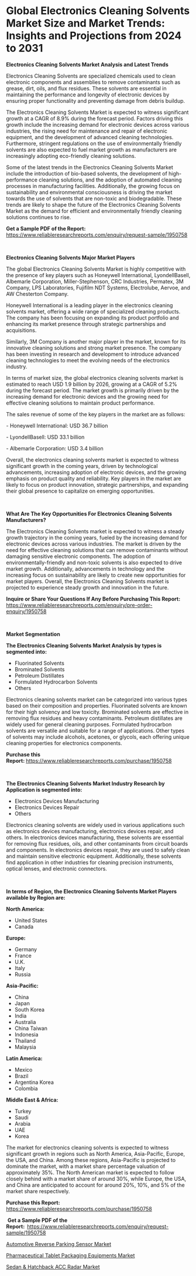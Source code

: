 <p><h1>Global Electronics Cleaning Solvents Market Size and Market Trends: Insights and Projections from 2024 to 2031</h1></p><p><strong>Electronics Cleaning Solvents Market Analysis and Latest Trends</strong></p>
<p><p>Electronics Cleaning Solvents are specialized chemicals used to clean electronic components and assemblies to remove contaminants such as grease, dirt, oils, and flux residues. These solvents are essential in maintaining the performance and longevity of electronic devices by ensuring proper functionality and preventing damage from debris buildup.</p><p>The Electronics Cleaning Solvents Market is expected to witness significant growth at a CAGR of 8.9% during the forecast period. Factors driving this growth include the increasing demand for electronic devices across various industries, the rising need for maintenance and repair of electronic equipment, and the development of advanced cleaning technologies. Furthermore, stringent regulations on the use of environmentally friendly solvents are also expected to fuel market growth as manufacturers are increasingly adopting eco-friendly cleaning solutions.</p><p>Some of the latest trends in the Electronics Cleaning Solvents Market include the introduction of bio-based solvents, the development of high-performance cleaning solutions, and the adoption of automated cleaning processes in manufacturing facilities. Additionally, the growing focus on sustainability and environmental consciousness is driving the market towards the use of solvents that are non-toxic and biodegradable. These trends are likely to shape the future of the Electronics Cleaning Solvents Market as the demand for efficient and environmentally friendly cleaning solutions continues to rise.</p></p>
<p><strong>Get a Sample PDF of the Report:&nbsp;</strong> <a href="https://www.reliableresearchreports.com/enquiry/request-sample/1950758">https://www.reliableresearchreports.com/enquiry/request-sample/1950758</a></p>
<p>&nbsp;</p>
<p><strong>Electronics Cleaning Solvents Major Market Players</strong></p>
<p><p>The global Electronics Cleaning Solvents Market is highly competitive with the presence of key players such as Honeywell International, LyondellBasell, Albemarle Corporation, Miller-Stephenson, CRC Industries, Permatex, 3M Company, LPS Laboratories, Fujifilm NDT Systems, Electrolube, Aervoe, and AW Chesterton Company.</p><p>Honeywell International is a leading player in the electronics cleaning solvents market, offering a wide range of specialized cleaning products. The company has been focusing on expanding its product portfolio and enhancing its market presence through strategic partnerships and acquisitions.</p><p>Similarly, 3M Company is another major player in the market, known for its innovative cleaning solutions and strong market presence. The company has been investing in research and development to introduce advanced cleaning technologies to meet the evolving needs of the electronics industry.</p><p>In terms of market size, the global electronics cleaning solvents market is estimated to reach USD 1.9 billion by 2026, growing at a CAGR of 5.2% during the forecast period. The market growth is primarily driven by the increasing demand for electronic devices and the growing need for effective cleaning solutions to maintain product performance.</p><p>The sales revenue of some of the key players in the market are as follows:</p><p>- Honeywell International: USD 36.7 billion</p><p>- LyondellBasell: USD 33.1 billion</p><p>- Albemarle Corporation: USD 3.4 billion</p><p>Overall, the electronics cleaning solvents market is expected to witness significant growth in the coming years, driven by technological advancements, increasing adoption of electronic devices, and the growing emphasis on product quality and reliability. Key players in the market are likely to focus on product innovation, strategic partnerships, and expanding their global presence to capitalize on emerging opportunities.</p></p>
<p>&nbsp;</p>
<p><strong>What Are The Key Opportunities For Electronics Cleaning Solvents Manufacturers?</strong></p>
<p><p>The Electronics Cleaning Solvents market is expected to witness a steady growth trajectory in the coming years, fueled by the increasing demand for electronic devices across various industries. The market is driven by the need for effective cleaning solutions that can remove contaminants without damaging sensitive electronic components. The adoption of environmentally-friendly and non-toxic solvents is also expected to drive market growth. Additionally, advancements in technology and the increasing focus on sustainability are likely to create new opportunities for market players. Overall, the Electronics Cleaning Solvents market is projected to experience steady growth and innovation in the future.</p></p>
<p><strong>Inquire or Share Your Questions If Any Before Purchasing This Report:</strong> <a href="https://www.reliableresearchreports.com/enquiry/pre-order-enquiry/1950758">https://www.reliableresearchreports.com/enquiry/pre-order-enquiry/1950758</a></p>
<p>&nbsp;</p>
<p><strong>Market Segmentation</strong></p>
<p><strong>The Electronics Cleaning Solvents Market Analysis by types is segmented into:</strong></p>
<p><ul><li>Fluorinated Solvents</li><li>Brominated Solvents</li><li>Petroleum Distillates</li><li>Formulated Hydrocarbon Solvents</li><li>Others</li></ul></p>
<p><p>Electronics cleaning solvents market can be categorized into various types based on their composition and properties. Fluorinated solvents are known for their high solvency and low toxicity. Brominated solvents are effective in removing flux residues and heavy contaminants. Petroleum distillates are widely used for general cleaning purposes. Formulated hydrocarbon solvents are versatile and suitable for a range of applications. Other types of solvents may include alcohols, acetones, or glycols, each offering unique cleaning properties for electronics components.</p></p>
<p><strong>Purchase this Report:&nbsp;</strong><a href="https://www.reliableresearchreports.com/purchase/1950758">https://www.reliableresearchreports.com/purchase/1950758</a></p>
<p>&nbsp;</p>
<p><strong>The Electronics Cleaning Solvents Market Industry Research by Application is segmented into:</strong></p>
<p><ul><li>Electronics Devices Manufacturing</li><li>Electronics Devices Repair</li><li>Others</li></ul></p>
<p><p>Electronics cleaning solvents are widely used in various applications such as electronics devices manufacturing, electronics devices repair, and others. In electronics devices manufacturing, these solvents are essential for removing flux residues, oils, and other contaminants from circuit boards and components. In electronics devices repair, they are used to safely clean and maintain sensitive electronic equipment. Additionally, these solvents find application in other industries for cleaning precision instruments, optical lenses, and electronic connectors.</p></p>
<p>&nbsp;</p>
<p><strong>In terms of Region, the Electronics Cleaning Solvents Market Players available by Region are:</strong></p>
<p>
    <p> <strong> North America: </strong>
        <ul>
            <li>United States</li>
            <li>Canada</li>
        </ul>
        </p> 
    <p> <strong> Europe: </strong>
        <ul>
            <li>Germany</li>
            <li>France</li>
            <li>U.K.</li>
            <li>Italy</li>
            <li>Russia</li>
        </ul>
        </p> 
    <p> <strong> Asia-Pacific: </strong>
        <ul>
            <li>China</li>
            <li>Japan</li>
            <li>South Korea</li>
            <li>India</li>
            <li>Australia</li>
            <li>China Taiwan</li>
            <li>Indonesia</li>
            <li>Thailand</li>
            <li>Malaysia</li>
        </ul>
        </p> 
    <p> <strong> Latin America: </strong>
        <ul>
            <li>Mexico</li>
            <li>Brazil</li>
            <li>Argentina Korea</li>
            <li>Colombia</li>
        </ul>
        </p> 
    <p> <strong> Middle East & Africa: </strong>
        <ul>
            <li>Turkey</li>
            <li>Saudi</li>
            <li>Arabia</li>
            <li>UAE</li>
            <li>Korea</li>
        </ul>
    </p>
    </p>
<p><p>The market for electronics cleaning solvents is expected to witness significant growth in regions such as North America, Asia-Pacific, Europe, the USA, and China. Among these regions, Asia-Pacific is projected to dominate the market, with a market share percentage valuation of approximately 35%. The North American market is expected to follow closely behind with a market share of around 30%, while Europe, the USA, and China are anticipated to account for around 20%, 10%, and 5% of the market share respectively.</p></p>
<p><strong>Purchase this Report: </strong><a href="https://www.reliableresearchreports.com/purchase/1950758">https://www.reliableresearchreports.com/purchase/1950758</a></p>
<p>&nbsp;<strong>Get a Sample PDF of the Report:&nbsp;&nbsp;</strong><a href="https://www.reliableresearchreports.com/enquiry/request-sample/1950758">https://www.reliableresearchreports.com/enquiry/request-sample/1950758</a></p>
<p><strong></strong></p>
<p><p><a href="https://view.publitas.com/reportprime-1/automotive-reverse-parking-sensor-market-size-growth-and-forecast-from-2023-2030/">Automotive Reverse Parking Sensor Market</a></p><p><a href="https://view.publitas.com/reportprime-1/pharmaceutical-tablet-packaging-equipments-market-challenges-opportunities-and-growth-drivers-and-major-market-players-forecasted-for-period-from-2023-2030/">Pharmaceutical Tablet Packaging Equipments Market</a></p><p><a href="https://view.publitas.com/reportprime-1/sedan-hatchback-acc-radar-market-size-2023-2030-global-industrial-analysis-key-geographical-regions-market-share-top-key-players-product-types-and-forecast-research-report/">Sedan & Hatchback ACC Radar Market</a></p></p>